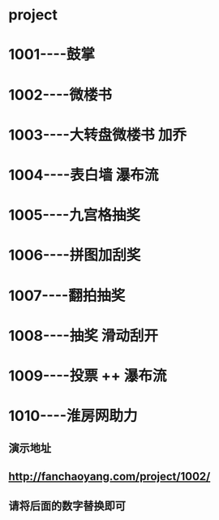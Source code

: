 # project
# 1001----鼓掌
# 1002----微楼书
# 1003----大转盘微楼书 加乔
# 1004----表白墙  瀑布流
# 1005----九宫格抽奖
# 1006----拼图加刮奖
# 1007----翻拍抽奖
# 1008----抽奖 滑动刮开
# 1009----投票 ++ 瀑布流 
# 1010----淮房网助力

## 演示地址
## http://fanchaoyang.com/project/1002/
## 请将后面的数字替换即可
